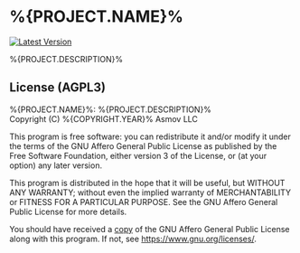 %{PROJECT.NAME}% 
================================================================================
[![Latest Version]][crates.io]

[Latest Version]: https://img.shields.io/crates/v/%{CRATE.PACKAGE.NAME}%.svg
[crates.io]: https://crates.io/crates/%{CRATE.PACKAGE.NAME}%

%{PROJECT.DESCRIPTION}%


License (AGPL3)
--------------------------------------------------------------------------------
%{PROJECT.NAME}%: %{PROJECT.DESCRIPTION}%   
Copyright (C) %{COPYRIGHT.YEAR}% Asmov LLC  

This program is free software: you can redistribute it and/or modify
it under the terms of the GNU Affero General Public License as published
by the Free Software Foundation, either version 3 of the License, or
(at your option) any later version.

This program is distributed in the hope that it will be useful,
but WITHOUT ANY WARRANTY; without even the implied warranty of
MERCHANTABILITY or FITNESS FOR A PARTICULAR PURPOSE.  See the
GNU Affero General Public License for more details.

You should have received a [copy](./LICENSE.txt) of the GNU Affero General Public License
along with this program.  If not, see <https://www.gnu.org/licenses/>.

